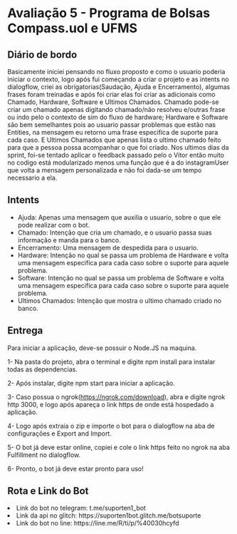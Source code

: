 # Avaliação 5 - Programa de Bolsas Compass.uol e UFMS

## Diário de bordo
Basicamente iniciei pensando no fluxo proposto e como o usuario poderia iniciar o contexto, logo após fui começando a criar o projeto e as intents no dialogflow, criei as obrigatorias(Saudação, Ajuda e Encerramento), algumas frases foram treinadas e após foi criar elas foi criar as adicionais como Chamado, Hardware, Software e Ultimos Chamados. Chamado pode-se criar um chamado apenas digitando chamado/não resolveu e/outras frase ou indo pelo o contexto de sim do fluxo de hardware; Hardware e Software são bem semelhantes pois ao usuario passar problemas que estão nas Entities, na mensagem eu retorno uma frase especifica de suporte para cada caso. E Ultimos Chamados que apenas lista o ultimo chamado feito para que a pessoa possa acompanhar o que foi criado. Nos ultimos dias da sprint, foi-se tentado aplicar o feedback passado pelo o Vitor então muito no codigo está modularizado menos uma função que é a do instagramUser que volta a mensagem personalizada e não foi dada-se um tempo necessario a ela.

## Intents
- Ajuda: Apenas uma mensagem que auxilia o usuario, sobre o que ele pode realizar com o bot.
- Chamado: Intenção que cria um chamado, e o usuario passa suas informação e manda para o banco.
- Encerramento: Uma mensagem de despedida para o usuario.
- Hardware: Intenção no qual se passa um problema de Hardware e volta uma mensagem especifica para cada caso sobre o suporte para aquele problema.
- Software: Intenção no qual se passa um problema de Software e volta uma mensagem especifica para cada caso sobre o suporte para aquele problema.
- Ultimos Chamados: Intenção que mostra o ultimo chamado criado no banco.

## Entrega
Para iniciar a aplicação, deve-se possuir o Node.JS na maquina.

1- Na pasta do projeto, abra o terminal e digite npm install para instalar todas as dependencias.

2- Após instalar, digite npm start para iniciar a aplicação.

3- Caso possua o ngrok(https://ngrok.com/download), abra e digite ngrok http 3000, e logo após apareça o link https de onde está hospedado a aplicação.

4- Logo após extraia o zip e importe o bot para o dialogflow na aba de configurações e Export and Import.

5- O bot já deve estar online, copiei e cole o link https feito no ngrok na aba Fulfillment no dialogflow.

6- Pronto, o bot já deve estar pronto para uso!

## Rota e Link do Bot
<li>Link do bot no telegram: t.me/suporten1_bot
<li>Link da api no glitch: https://suporten1bot.glitch.me/botsuporte 
<li>Link do bot no line: https://line.me/R/ti/p/%40030hcyfd